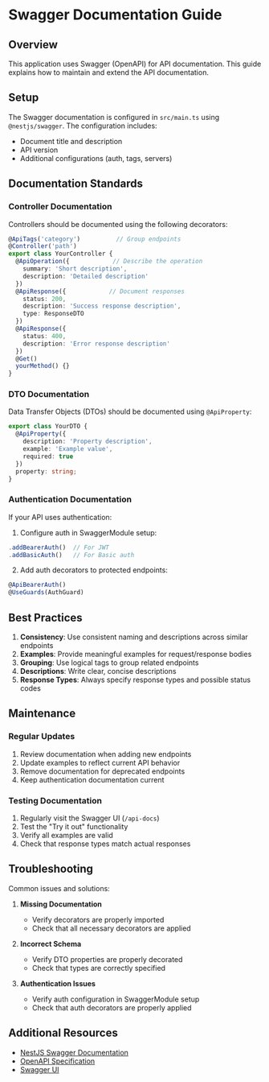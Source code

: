# Swagger Documentation Guide

## Overview

This application uses Swagger (OpenAPI) for API documentation. This guide explains how to maintain and extend the API documentation.

## Setup

The Swagger documentation is configured in `src/main.ts` using `@nestjs/swagger`. The configuration includes:

- Document title and description
- API version
- Additional configurations (auth, tags, servers)

## Documentation Standards

### Controller Documentation

Controllers should be documented using the following decorators:

```typescript
@ApiTags('category')          // Group endpoints
@Controller('path')
export class YourController {
  @ApiOperation({            // Describe the operation
    summary: 'Short description',
    description: 'Detailed description'
  })
  @ApiResponse({            // Document responses
    status: 200,
    description: 'Success response description',
    type: ResponseDTO
  })
  @ApiResponse({
    status: 400,
    description: 'Error response description'
  })
  @Get()
  yourMethod() {}
}
```

### DTO Documentation

Data Transfer Objects (DTOs) should be documented using `@ApiProperty`:

```typescript
export class YourDTO {
  @ApiProperty({
    description: 'Property description',
    example: 'Example value',
    required: true
  })
  property: string;
}
```

### Authentication Documentation

If your API uses authentication:

1. Configure auth in SwaggerModule setup:
```typescript
.addBearerAuth()  // For JWT
.addBasicAuth()   // For Basic auth
```

2. Add auth decorators to protected endpoints:
```typescript
@ApiBearerAuth()
@UseGuards(AuthGuard)
```

## Best Practices

1. **Consistency**: Use consistent naming and descriptions across similar endpoints
2. **Examples**: Provide meaningful examples for request/response bodies
3. **Grouping**: Use logical tags to group related endpoints
4. **Descriptions**: Write clear, concise descriptions
5. **Response Types**: Always specify response types and possible status codes

## Maintenance

### Regular Updates

1. Review documentation when adding new endpoints
2. Update examples to reflect current API behavior
3. Remove documentation for deprecated endpoints
4. Keep authentication documentation current

### Testing Documentation

1. Regularly visit the Swagger UI (`/api-docs`)
2. Test the "Try it out" functionality
3. Verify all examples are valid
4. Check that response types match actual responses

## Troubleshooting

Common issues and solutions:

1. **Missing Documentation**
   - Verify decorators are properly imported
   - Check that all necessary decorators are applied

2. **Incorrect Schema**
   - Verify DTO properties are properly decorated
   - Check that types are correctly specified

3. **Authentication Issues**
   - Verify auth configuration in SwaggerModule setup
   - Check that auth decorators are properly applied

## Additional Resources

- [NestJS Swagger Documentation](https://docs.nestjs.com/openapi/introduction)
- [OpenAPI Specification](https://swagger.io/specification/)
- [Swagger UI](https://swagger.io/tools/swagger-ui/) 
